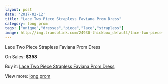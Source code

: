 ```yaml
---
layout: post
date: '2017-02-12'
title: "Lace Two Piece Strapless Faviana Prom Dress"
category: long prom
tags: ["unique","dresses","piece","lace","strapless"]
image: http://img.transblink.com/24930-thickbox_default/lace-two-piece-strapless-faviana-prom-dress.jpg
---
```

Lace Two Piece Strapless Faviana Prom Dress

On Sales: **$358**
<a href="https://www.transblink.com/en/long-prom/7863-lace-two-piece-strapless-faviana-prom-dress.html"><amp-img layout="responsive" width="600" height="600" src="//img.transblink.com/24930-thickbox_default/lace-two-piece-strapless-faviana-prom-dress.jpg" alt="Lace Two Piece Strapless Faviana Prom Dress 0" /></a>
<a href="https://www.transblink.com/en/long-prom/7863-lace-two-piece-strapless-faviana-prom-dress.html"><amp-img layout="responsive" width="600" height="600" src="//img.transblink.com/24932-thickbox_default/lace-two-piece-strapless-faviana-prom-dress.jpg" alt="Lace Two Piece Strapless Faviana Prom Dress 1" /></a>
<a href="https://www.transblink.com/en/long-prom/7863-lace-two-piece-strapless-faviana-prom-dress.html"><amp-img layout="responsive" width="600" height="600" src="//img.transblink.com/24931-thickbox_default/lace-two-piece-strapless-faviana-prom-dress.jpg" alt="Lace Two Piece Strapless Faviana Prom Dress 2" /></a>

Buy it: [Lace Two Piece Strapless Faviana Prom Dress](https://www.transblink.com/en/long-prom/7863-lace-two-piece-strapless-faviana-prom-dress.html "Lace Two Piece Strapless Faviana Prom Dress")

View more: [long prom](https://www.transblink.com/en/58-long-prom "long prom")